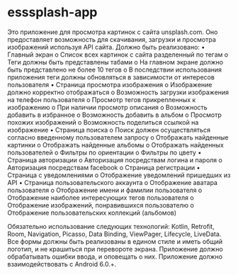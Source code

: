 # esssplash-app

Это приложение для просмотра картинок с сайта unsplash.com. Оно предоставляет возможность для скачивания, загрузки и просмотра изображений используя API сайта.
Должно быть реализовано:
•	Главный экран
o	Список всех картинок с сайта разделенный по тегам
o	Теги должны быть представлены табами
o	На главном экране должно быть представлено не более 10 тегов
o	В последствии использования приложения теги должны обновляться в зависимости от интересов пользователя
•	Страница просмотра изображения
o	Изображение должно корректно отображаться
o	Возможность загрузки изображения на телефон пользователя
o	Просмотр тегов прикрепленных к изображению
o	При наличии просмотр описания
o	Возможность добавить в избранное
o	Возможность добавить в альбом
o	Просмотр похожих изображений
o	Возможность поделиться ссылкой на изображение
•	Страница поиска
o	Поиск должен осуществляться согласно введенному пользователем запросу
o	Отображать найденные картинки
o	Отображать найденные альбомы
o	Отображать найденных пользователей
o	Фильтры по ориентации
o	Фильтры по цвету
•	Страница авторизации
o	Авторизация посредствам логина и пароля
o	Авторизация посредствам facebook
o	Страница регистрации
•	Страница с уведомлениями
o	Отображение уведомлений пришедших из API
•	Страница пользовательского аккаунта
o	Отображение аватара пользователя
o	Отображение имени и фамилии пользователя
o	Отображение наиболее интересующих тегов пользователя
o	Отображение изображений, понравившихся пользователю
o	Отображение пользовательских коллекций (альбомов)

Обязательно использование следующих технологий: Kotlin, Retrofit, Room, Navigation, Picasso, Data Binding, ViewPager, Lifecycle, LiveData.
Все формы должны быть реализованы в едином стиле и иметь общий логотип, и не крашиться при перевороте экрана. Приложение должно обрабатывать ошибки ввода, и оповещать о них.
Приложение должно взаимодействовать с Android 6.0.+. 
